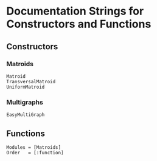 # Documentation Strings for Constructors and Functions

## Constructors 

### Matroids
```@docs
Matroid
TransversalMatroid
UniformMatroid
```

### Multigraphs

```@docs
EasyMultiGraph
```


## Functions

```@autodocs
Modules = [Matroids]
Order   = [:function]
```